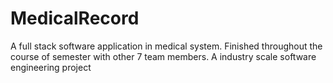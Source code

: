 # MedicalRecord
A full stack software application in medical system. Finished throughout the course of semester with other 7 team members. A industry scale software engineering project
